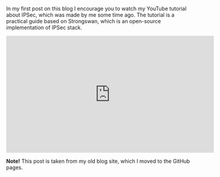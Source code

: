 In my first post on this blog I encourage you to watch my YouTube tutorial about IPSec, which was made by me some time ago. The tutorial is a practical guide based on Strongswan, which is an open-source implementation of IPSec stack.

<iframe width="560" height="315" src="https://www.youtube.com/embed/D-Esrw8wxA4" frameborder="0" allow="accelerometer; autoplay; encrypted-media; gyroscope; picture-in-picture" allowfullscreen></iframe>

**Note!** This post is taken from my old blog site, which I moved to the GitHub pages.
